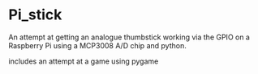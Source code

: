 Pi_stick
========

An attempt at getting an analogue thumbstick working via the GPIO on a Raspberry Pi using a MCP3008 A/D chip and python.

includes an attempt at a game using pygame

